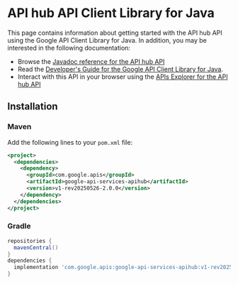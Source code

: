 # API hub API Client Library for Java



This page contains information about getting started with the API hub API
using the Google API Client Library for Java. In addition, you may be interested
in the following documentation:

* Browse the [Javadoc reference for the API hub API][javadoc]
* Read the [Developer's Guide for the Google API Client Library for Java][google-api-client].
* Interact with this API in your browser using the [APIs Explorer for the API hub API][api-explorer]

## Installation

### Maven

Add the following lines to your `pom.xml` file:

```xml
<project>
  <dependencies>
    <dependency>
      <groupId>com.google.apis</groupId>
      <artifactId>google-api-services-apihub</artifactId>
      <version>v1-rev20250526-2.0.0</version>
    </dependency>
  </dependencies>
</project>
```

### Gradle

```gradle
repositories {
  mavenCentral()
}
dependencies {
  implementation 'com.google.apis:google-api-services-apihub:v1-rev20250526-2.0.0'
}
```

[javadoc]: https://googleapis.dev/java/google-api-services-apihub/latest/index.html
[google-api-client]: https://github.com/googleapis/google-api-java-client/
[api-explorer]: https://developers.google.com/apis-explorer/#p/apihub/v1/

